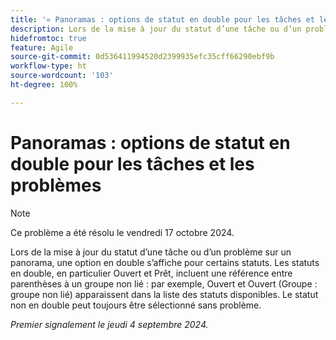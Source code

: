 ```yaml
---
title: '« Panoramas : options de statut en double pour les tâches et les problèmes »'
description: Lors de la mise à jour du statut d’une tâche ou d’un problème sur un panorama, une option en double s’affiche pour certains statuts.
hidefromtoc: true
feature: Agile
source-git-commit: 0d536411994520d2399935efc35cff66290ebf9b
workflow-type: ht
source-wordcount: '103'
ht-degree: 100%

---
```


# Panoramas : options de statut en double pour les tâches et les problèmes

>[!NOTE]
>
>Ce problème a été résolu le vendredi 17 octobre 2024.

Lors de la mise à jour du statut d’une tâche ou d’un problème sur un panorama, une option en double s’affiche pour certains statuts. Les statuts en double, en particulier Ouvert et Prêt, incluent une référence entre parenthèses à un groupe non lié : par exemple, Ouvert et Ouvert (Groupe : groupe non lié) apparaissent dans la liste des statuts disponibles. Le statut non en double peut toujours être sélectionné sans problème.

_Premier signalement le jeudi 4 septembre 2024._

